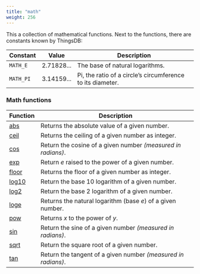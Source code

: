 ```yaml
---
title: "math"
weight: 256
---
```


This a collection of mathematical functions. Next to the functions, there are constants known by ThingsDB:

Constant   | Value      |  Description
---------- | ---------- | -----------
`MATH_E`   | 2.71828... | The base of natural logarithms.
`MATH_PI`  | 3.14159... | Pi, the ratio of a circle’s circumference to its diameter.

### Math functions

Function                        | Description
------------------------------- | -----------
[abs](./abs)                    | Returns the absolute value of a given number.
[ceil](./ceil)                  | Returns the ceiling of a given number as integer.
[cos](./cos)                    | Return the cosine of a given number _(measured in radians)_.
[exp](./exp)                    | Return _e_ raised to the power of a given number.
[floor](./floor)                | Returns the floor of a given number as integer.
[log10](./log10)                | Return the base 10 logarithm of a given number.
[log2](./log2)                  | Return the base 2 logarithm of a given number.
[loge](./loge)                  | Returns the natural logarithm (base _e_) of a given number.
[pow](./pow)                    | Returns _x_ to the power of _y_.
[sin](./sin)                    | Return the sine of a given number _(measured in radians)_.
[sqrt](./sqrt)                  | Return the square root of a given number.
[tan](./tan)                    | Return the tangent of a given number _(measured in radians)_.
